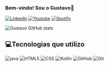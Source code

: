 
### Bem-vindo! Sou o Gustavo👋


[![Linkedln](https://img.shields.io/badge/LinkedIn-0077B5?style=for-the-badge&logo=linkedin&logoColor=white)](https://www.linkedin.com/in/gustavofirmino/)
[![Youtube](https://img.shields.io/badge/YouTube-FF0000?style=for-the-badge&logo=youtube&logoColor=white)](https://www.youtube.com/@Nether_cx/featured) 
[![Spotify](https://img.shields.io/badge/Spotify-1ED760?&style=for-the-badge&logo=spotify&logoColor=white)](https://open.spotify.com/user/gustavofirmino09?si=0ce1e6f6e4dd4f5c)

![Gustavo GitHub stats](https://github-readme-stats.vercel.app/api?username=gustavoFreitass&show_icons=true&theme=radical)

## 💻Tecnologias que utilizo
<div style="display: inline_block">
    <img align itens="Center" alt="java" src="https://img.shields.io/badge/Java-ED8B00?style=for-the-badge&logo=openjdk&logoColor=white">
    <img align itens="Center" alt="HTML5" src="https://img.shields.io/badge/HTML-239120?style=for-the-badge&logo=html5&logoColor=white">
    <img align itens="Center" alt="CSS" src="https://img.shields.io/badge/CSS-239120?&style=for-the-badge&logo=css3&logoColor=white">
    <img align itens="Center" alt="Kotlin" src="https://img.shields.io/badge/Kotlin-0095D5?&style=for-the-badge&logo=kotlin&logoColor=white">
    <img align itens="Center" alt="GitHub" src="https://img.shields.io/badge/GitHub-100000?style=for-the-badge&logo=github&logoColor=white">
    <img align itens="Center" alt="Git" src="https://img.shields.io/badge/GIT-E44C30?style=for-the-badge&logo=git&logoColor=white">
</div>
